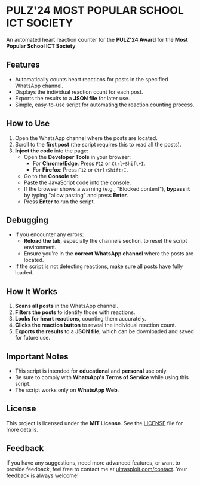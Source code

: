 # PULZ'24 MOST POPULAR SCHOOL ICT SOCIETY

An automated heart reaction counter for the **PULZ'24 Award** for the **Most Popular School ICT Society**

## Features
- Automatically counts heart reactions for posts in the specified WhatsApp channel.
- Displays the individual reaction count for each post.
- Exports the results to a **JSON file** for later use.
- Simple, easy-to-use script for automating the reaction counting process.

## How to Use
1. Open the WhatsApp channel where the posts are located.
2. Scroll to the **first post** (the script requires this to read all the posts).
3. **Inject the code** into the page:
   - Open the **Developer Tools** in your browser:
     - For **Chrome/Edge**: Press `F12` or `Ctrl+Shift+I`.
     - For **Firefox**: Press `F12` or `Ctrl+Shift+I`.
   - Go to the **Console** tab.
   - Paste the JavaScript code into the console.
   - If the browser shows a warning (e.g., "Blocked content"), **bypass it** by typing "allow pasting" and press **Enter**.
   - Press **Enter** to run the script.

## Debugging
- If you encounter any errors:
  - **Reload the tab**, especially the channels section, to reset the script environment.
  - Ensure you're in the **correct WhatsApp channel** where the posts are located.
- If the script is not detecting reactions, make sure all posts have fully loaded.

## How It Works
1. **Scans all posts** in the WhatsApp channel.
2. **Filters the posts** to identify those with reactions.
3. **Looks for heart reactions**, counting them accurately.
4. **Clicks the reaction button** to reveal the individual reaction count.
5. **Exports the results** to a **JSON file**, which can be downloaded and saved for future use.

## Important Notes
- This script is intended for **educational** and **personal** use only.
- Be sure to comply with **WhatsApp's Terms of Service** while using this script.
- The script works only on **WhatsApp Web**.

## License
This project is licensed under the **MIT License**. See the [LICENSE](LICENSE) file for more details.

## Feedback
If you have any suggestions, need more advanced features, or want to provide feedback, feel free to contact me at [ultrasploit.com/contact](https://ultrasploit.com/contact). Your feedback is always welcome!
